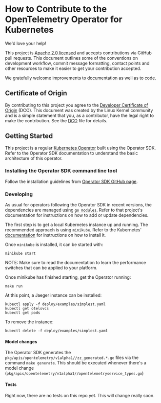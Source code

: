 # How to Contribute to the OpenTelemetry Operator for Kubernetes

We'd love your help!

This project is [Apache 2.0 licensed](LICENSE) and accepts contributions via GitHub pull requests. This document outlines some of the conventions on development workflow, commit message formatting, contact points and other resources to make it easier to get your contribution accepted.

We gratefully welcome improvements to documentation as well as to code.

## Certificate of Origin

By contributing to this project you agree to the [Developer Certificate of Origin](https://developercertificate.org/) (DCO). This document was created by the Linux Kernel community and is a simple statement that you, as a contributor, have the legal right to make the contribution. See the [DCO](DCO) file for details.

## Getting Started

This project is a regular [Kubernetes Operator](https://coreos.com/operators/)  built using the Operator SDK. Refer to the Operator SDK documentation to understand the basic architecture of this operator.

### Installing the Operator SDK command line tool

Follow the installation guidelines from [Operator SDK GitHub page](https://github.com/operator-framework/operator-sdk).

### Developing

As usual for operators following the Operator SDK in recent versions, the dependencies are managed using [`go modules`](https://golang.org/doc/go1.11#modules). Refer to that project's documentation for instructions on how to add or update dependencies.

The first step is to get a local Kubernetes instance up and running. The recommended approach is using `minikube`. Refer to the Kubernetes'  [documentation](https://kubernetes.io/docs/tasks/tools/install-minikube/) for instructions on how to install it.

Once `minikube` is installed, it can be started with:

```
minikube start
```

NOTE: Make sure to read the documentation to learn the performance switches that can be applied to your platform.

Once minikube has finished starting, get the Operator running:

```
make run
```

At this point, a Jaeger instance can be installed:

```
kubectl apply -f deploy/examples/simplest.yaml
kubectl get otelsvcs
kubectl get pods
```

To remove the instance:

```
kubectl delete -f deploy/examples/simplest.yaml
```

#### Model changes

The Operator SDK generates the `pkg/apis/opentelemetry/v1alpha1//zz_generated.*.go` files via the command `make generate`. This should be executed whenever there's a model change (`pkg/apis/opentelemetry/v1alpha1//opentelemetryservice_types.go`)

#### Tests

Right now, there are no tests on this repo yet. This will change really soon.